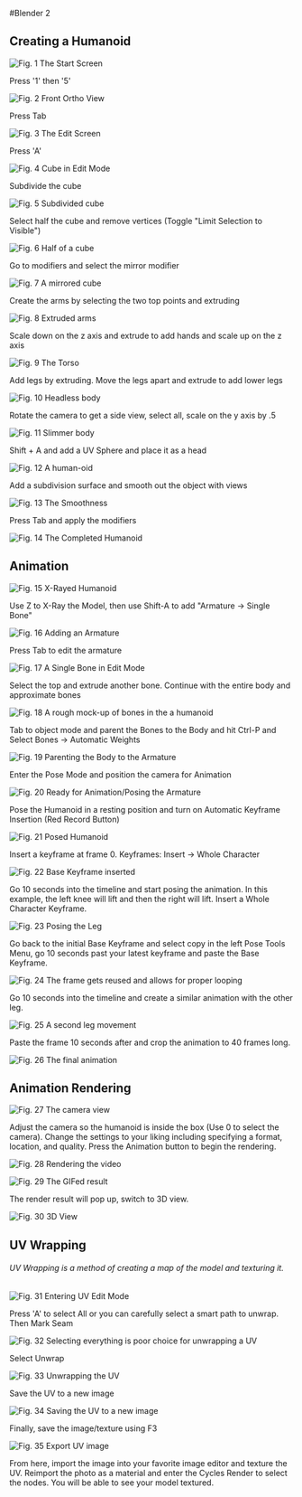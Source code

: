 #Blender 2
## Creating a Humanoid
![](start.PNG "Fig. 1 The Start Screen")

Press '1' then '5'

![](15.PNG "Fig. 2 Front Ortho View")

Press Tab

![](edit1.PNG "Fig. 3 The Edit Screen")

Press 'A'

![](desel.PNG "Fig. 4 Cube in Edit Mode")

Subdivide the cube

![](subdivide.PNG "Fig. 5 Subdivided cube")

Select half the cube and remove vertices (Toggle "Limit Selection to Visible")

![](half.PNG "Fig. 6 Half of a cube")

Go to modifiers and select the mirror modifier

![](mirror.PNG "Fig. 7 A mirrored cube")

Create the arms by selecting the two top points and extruding

![](extrudearms.PNG "Fig. 8 Extruded arms")

Scale down on the z axis and extrude to add hands and scale up on the z axis

![](scalezaddhands.PNG "Fig. 9 The Torso")

Add legs by extruding. Move the legs apart and extrude to add lower legs

![](AddLegs.PNG "Fig. 10 Headless body")

Rotate the camera to get a side view, select all, scale on the y axis by .5

![](scaley.PNG "Fig. 11 Slimmer body")

Shift + A and add a UV Sphere and place it as a head

![](shiftauvsphere.PNG "Fig. 12 A human-oid")

Add a subdivision surface and smooth out the object with views

![](subsurface.PNG "Fig. 13 The Smoothness")

Press Tab and apply the modifiers

![](ApplyObjectMode.PNG "Fig. 14 The Completed Humanoid")

## Animation

![](xray.PNG "Fig. 15 X-Rayed Humanoid")

Use Z to X-Ray the Model, then use Shift-A to add "Armature -> Single Bone"

![](Armature.PNG "Fig. 16 Adding an Armature")

Press Tab to edit the armature

![](editarmature.PNG "Fig. 17 A Single Bone in Edit Mode")

Select the top and extrude another bone. Continue with the entire body and approximate bones

![](createrough.PNG "Fig. 18 A rough mock-up of bones in the a humanoid")

Tab to object mode and parent the Bones to the Body and hit Ctrl-P and Select Bones -> Automatic Weights

![](objecttoparent.PNG "Fig. 19 Parenting the Body to the Armature")

Enter the Pose Mode and position the camera for Animation

![](poseanimate.PNG "Fig. 20 Ready for Animation/Posing the Armature")

Pose the Humanoid in a resting position and turn on Automatic Keyframe Insertion (Red Record Button)

![](poseautokeyframe.PNG "Fig. 21 Posed Humanoid")

Insert a keyframe at frame 0. Keyframes: Insert -> Whole Character

![](InsertKeyFrame.PNG "Fig. 22 Base Keyframe inserted")

Go 10 seconds into the timeline and start posing the animation. In this example, the left knee will lift and then the right will lift. Insert a Whole Character Keyframe.

![](anim2.PNG "Fig. 23 Posing the Leg")

Go back to the initial Base Keyframe and select copy in the left Pose Tools Menu, go 10 seconds past your latest keyframe and paste the Base Keyframe.

![](copypaste.PNG "Fig. 24 The frame gets reused and allows for proper looping")

Go 10 seconds into the timeline and create a similar animation with the other leg.

![](anim3.PNG "Fig. 25 A second leg movement")

Paste the frame 10 seconds after and crop the animation to 40 frames long.

![](pasteandcrop.PNG "Fig. 26 The final animation")

## Animation Rendering

![](camerarender.PNG "Fig. 27 The camera view")

Adjust the camera so the humanoid is inside the box (Use 0 to select the camera). Change the settings to your liking including specifying a format, location, and quality. Press the Animation button to begin the rendering.

![](Rendering.PNG "Fig. 28 Rendering the video")

![](render.gif "Fig. 29 The GIFed result")

The render result will pop up, switch to 3D view.

![](3dview.PNG "Fig. 30 3D View")

## UV Wrapping
###### UV Wrapping is a method of creating a map of the model and texturing it.

![](uveditmode.PNG "Fig. 31 Entering UV Edit Mode")

Press 'A' to select All or you can carefully select a smart path to unwrap. Then Mark Seam

![](markseam.PNG "Fig. 32 Selecting everything is poor choice for unwrapping a UV")

Select Unwrap

![](unwrap.PNG "Fig. 33 Unwrapping the UV")

Save the UV to a new image

![](saveuv.PNG "Fig. 34 Saving the UV to a new image")

Finally, save the image/texture using F3

![](saveimageandtexture.PNG "Fig. 35 Export UV image")

From here, import the image into your favorite image editor and texture the UV. Reimport
the photo as a material and enter the Cycles Render to select the nodes. You will be able to see your model textured.